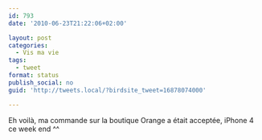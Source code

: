 ```yaml
---
id: 793
date: '2010-06-23T21:22:06+02:00'

layout: post
categories:
  - Vis ma vie
tags:
  - tweet
format: status
publish_social: no
guid: 'http://tweets.local/?birdsite_tweet=16878074000'

---
```


Eh voilà, ma commande sur la boutique Orange a était acceptée, iPhone 4 ce week end ^^